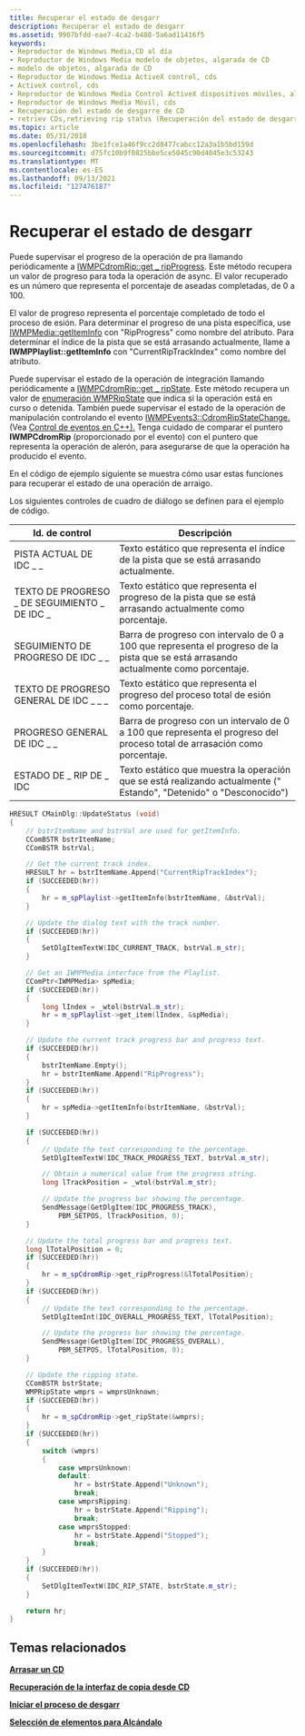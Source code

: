 ```yaml
---
title: Recuperar el estado de desgarr
description: Recuperar el estado de desgarr
ms.assetid: 9907bfdd-eae7-4ca2-b488-5a6ad11416f5
keywords:
- Reproductor de Windows Media,CD al día
- Reproductor de Windows Media modelo de objetos, algarada de CD
- modelo de objetos, algarada de CD
- Reproductor de Windows Media ActiveX control, cds
- ActiveX control, cds
- Reproductor de Windows Media Control ActiveX dispositivos móviles, algarada de CD
- Reproductor de Windows Media Móvil, cds
- Recuperación del estado de desgarre de CD
- retriev CDs,retrieving rip status (Recuperación del estado de desgarre)
ms.topic: article
ms.date: 05/31/2018
ms.openlocfilehash: 3be1fce1a46f9cc2d8477cabcc12a3a1b5bd159d
ms.sourcegitcommit: d75fc10b9f0825bbe5ce5045c90d4045e3c53243
ms.translationtype: MT
ms.contentlocale: es-ES
ms.lasthandoff: 09/13/2021
ms.locfileid: "127476187"
---
```

# <a name="retrieving-the-rip-status"></a>Recuperar el estado de desgarr

Puede supervisar el progreso de la operación de pra llamando periódicamente a [IWMPCdromRip::get \_ ripProgress](/previous-versions/windows/desktop/api/wmp/nf-wmp-iwmpcdromrip-get_ripprogress). Este método recupera un valor de progreso para toda la operación de async. El valor recuperado es un número que representa el porcentaje de aseadas completadas, de 0 a 100.

El valor de progreso representa el porcentaje completado de todo el proceso de esión. Para determinar el progreso de una pista específica, use [IWMPMedia::getItemInfo](/previous-versions/windows/desktop/api/wmp/nf-wmp-iwmpmedia-getiteminfo) con "RipProgress" como nombre del atributo. Para determinar el índice de la pista que se está arrasando actualmente, llame a **IWMPPlaylist::getItemInfo** con "CurrentRipTrackIndex" como nombre del atributo.

Puede supervisar el estado de la operación de integración llamando periódicamente a [IWMPCdromRip::get \_ ripState](/previous-versions/windows/desktop/api/wmp/nf-wmp-iwmpcdromrip-get_ripstate). Este método recupera un valor de [enumeración WMPRipState](/previous-versions/windows/desktop/api/wmp/ne-wmp-wmpripstate) que indica si la operación está en curso o detenida. También puede supervisar el estado de la operación de manipulación controlando el evento [IWMPEvents3::CdromRipStateChange.](/previous-versions/windows/desktop/api/wmp/nf-wmp-iwmpevents3-cdromripstatechange) (Vea [Control de eventos en C++).](handling-events-in-c.md) Tenga cuidado de comparar el puntero **IWMPCdromRip** (proporcionado por el evento) con el puntero que representa la operación de alerón, para asegurarse de que la operación ha producido el evento.

En el código de ejemplo siguiente se muestra cómo usar estas funciones para recuperar el estado de una operación de arraigo.

Los siguientes controles de cuadro de diálogo se definen para el ejemplo de código.



| Id. de control                   | Descripción                                                                                                        |
|------------------------------|--------------------------------------------------------------------------------------------------------------------|
| PISTA ACTUAL DE IDC \_ \_          | Texto estático que representa el índice de la pista que se está arrasando actualmente.                                         |
| TEXTO DE PROGRESO \_ DE SEGUIMIENTO \_ DE IDC \_   | Texto estático que representa el progreso de la pista que se está arrasando actualmente como porcentaje.                      |
| SEGUIMIENTO DE PROGRESO DE IDC \_ \_         | Barra de progreso con intervalo de 0 a 100 que representa el progreso de la pista que se está arrasando actualmente como porcentaje. |
| TEXTO DE PROGRESO GENERAL DE IDC \_ \_ \_ | Texto estático que representa el progreso del proceso total de esión como porcentaje.                             |
| PROGRESO GENERAL DE IDC \_ \_       | Barra de progreso con un intervalo de 0 a 100 que representa el progreso del proceso total de arrasación como porcentaje.        |
| ESTADO DE \_ RIP DE \_ IDC              | Texto estático que muestra la operación que se está realizando actualmente (" Estando", "Detenido" o "Desconocido")             |



 


```C++
HRESULT CMainDlg::UpdateStatus (void)
{
    // bstrItemName and bstrVal are used for getItemInfo.
    CComBSTR bstrItemName;
    CComBSTR bstrVal;

    // Get the current track index.
    HRESULT hr = bstrItemName.Append("CurrentRipTrackIndex");
    if (SUCCEEDED(hr))
    {
        hr = m_spPlaylist->getItemInfo(bstrItemName, &bstrVal);
    }

    // Update the dialog text with the track number.
    if (SUCCEEDED(hr))
    {
        SetDlgItemTextW(IDC_CURRENT_TRACK, bstrVal.m_str);
    }

    // Get an IWMPMedia interface from the Playlist.
    CComPtr<IWMPMedia> spMedia;
    if (SUCCEEDED(hr))
    {
        long lIndex = _wtol(bstrVal.m_str);
        hr = m_spPlaylist->get_item(lIndex, &spMedia);
    }

    // Update the current track progress bar and progress text.
    if (SUCCEEDED(hr))
    {
        bstrItemName.Empty();
        hr = bstrItemName.Append("RipProgress");
    }
    if (SUCCEEDED(hr))
    {
        hr = spMedia->getItemInfo(bstrItemName, &bstrVal);
    }

    if (SUCCEEDED(hr))
    {
        // Update the text corresponding to the percentage.
        SetDlgItemTextW(IDC_TRACK_PROGRESS_TEXT, bstrVal.m_str);

        // Obtain a numerical value from the progress string.
        long lTrackPosition = _wtol(bstrVal.m_str);

        // Update the progress bar showing the percentage.
        SendMessage(GetDlgItem(IDC_PROGRESS_TRACK),
            PBM_SETPOS, lTrackPosition, 0);
    }

    // Update the total progress bar and progress text.
    long lTotalPosition = 0;
    if (SUCCEEDED(hr))
    {
        hr = m_spCdromRip->get_ripProgress(&lTotalPosition);
    }
    if (SUCCEEDED(hr))
    {
        // Update the text corresponding to the percentage.
        SetDlgItemInt(IDC_OVERALL_PROGRESS_TEXT, lTotalPosition);

        // Update the progress bar showing the percentage.
        SendMessage(GetDlgItem(IDC_PROGRESS_OVERALL),
            PBM_SETPOS, lTotalPosition, 0);
    }

    // Update the ripping state.
    CComBSTR bstrState;
    WMPRipState wmprs = wmprsUnknown;
    if (SUCCEEDED(hr))
    {
        hr = m_spCdromRip->get_ripState(&wmprs);
    }
    if (SUCCEEDED(hr))
    {
        switch (wmprs)
        {
            case wmprsUnknown:
            default:
                hr = bstrState.Append("Unknown");
                break;
            case wmprsRipping:
                hr = bstrState.Append("Ripping");
                break;
            case wmprsStopped:
                hr = bstrState.Append("Stopped");
                break;
        }
    }
    if (SUCCEEDED(hr))
    {
        SetDlgItemTextW(IDC_RIP_STATE, bstrState.m_str);
    }

    return hr;
}
```



## <a name="related-topics"></a>Temas relacionados

<dl> <dt>

[**Arrasar un CD**](ripping-a-cd.md)
</dt> <dt>

[**Recuperación de la interfaz de copia desde CD**](retrieving-the-ripping-interface.md)
</dt> <dt>

[**Iniciar el proceso de desgarr**](starting-the-rip-process.md)
</dt> <dt>

[**Selección de elementos para Alcándalo**](selecting-items-for-ripping.md)
</dt> </dl>

 

 




